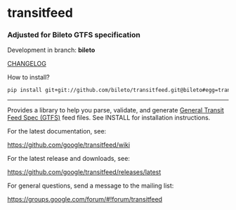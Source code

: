 # transitfeed

### Adjusted for Bileto GTFS specification

Development in branch: **bileto**

[CHANGELOG](CHANGELOG.md)

How to install?
```bash
pip install git+git://github.com/bileto/transitfeed.git@bileto#egg=transitfeed
```


---

Provides a library to help you parse, validate, and generate [General Transit Feed Spec (GTFS)](https://developers.google.com/transit/gtfs/) feed files.  See INSTALL for installation instructions.

For the latest documentation, see:

https://github.com/google/transitfeed/wiki

For the latest release and downloads, see:

https://github.com/google/transitfeed/releases/latest

For general questions, send a message to the mailing list:

https://groups.google.com/forum/#!forum/transitfeed

